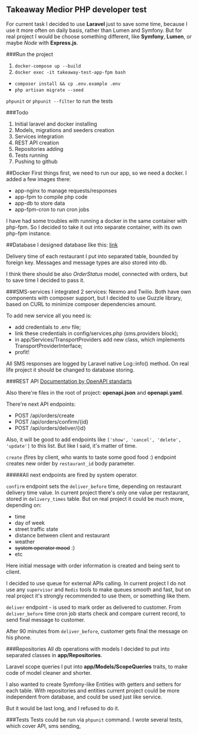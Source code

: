 ## Takeaway Medior PHP developer test

For current task I decided to use **Laravel** just to save some time, because I use it more often on daily basis, 
rather than Lumen and Symfony. But for real project I would be choose something different, like **Symfony**, **Lumen**, or maybe *Node* with **Express.js**. 

###Run the project
1. `docker-compose up --build`
2. `docker exec -it takeaway-test-app-fpm bash`
 - `composer install && cp .env.example .env`
 - `php artisan migrate --seed`

`phpunit` or `phpunit --filter` to run the tests

###Todo

1. Initial laravel and docker installing
2. Models, migrations and seeders creation
3. Services integration
4. REST API creation
5. Repositories adding
6. Tests running
7. Pushing to github

##Docker
First things first, we need to run our app, so we need a docker.
I added a few images there:
- app-nginx to manage requests/responses
- app-fpm to compile php code
- app-db to store data
- app-fpm-cron to run cron jobs

I have had some troubles with running a docker in the same container with php-fpm.
So I decided to take it out into separate container, with its own php-fpm instance.

##Database
I designed database like this:
[link](https://dbdiagram.io/d/5decf22cedf08a25543ed685)

Delivery time of each restaurant I put into separated table, bounded by foreign key.
Messages and message types are also stored into db.


I think there should be also *OrderStatus* model, connected with orders,
but to save time I decided to pass it.


###SMS-services
I integrated 2 services: Nexmo and Twilio.
Both have own components with composer support, but I decided to use Guzzle library, based on CURL to minimize composer dependencies amount.

To add new service all you need is:
 - add credentials to .env file;
 - link these credentials in config/services.php (sms.providers block);
 - in app/Services/TransportProviders add new class, which implements TransportProviderInterface;
 - profit!
 
All SMS responses are logged by Laravel native Log::info() method. On real life project it should be changed to database storing.

###REST API
[Documentation by OpenAPI standarts](https://app.swaggerhub.com/apis/tomatov.net/TakeawayTestAPI/1.0.0?loggedInWithGitHub=true)

Also there're files in the root of project: **openapi.json** and **openapi.yaml**.


There're next API endpoints:
- POST /api/orders/create
- POST /api/orders/confirm/{id} 
- POST /api/orders/deliver/{id}

Also, it will be good to add endpoints like ```['show', 'cancel', 'delete', 'update']``` to this list.
But like I said, it's matter of time.

`create` (fires by client, who wants to taste some good food :) endpoint creates new order by `restaurant_id` body parameter.


#####All next endpoints are fired by system operator.

`confirm` endpoint sets the `deliver_before` time, depending on restaurant delivery time value.
In current project there's only one value per restaurant, stored in `delivery_times` table.
But on real project it could be much more, depending on:
- time
- day of week
- street traffic state
- distance between client and restaurant
- weather 
- ~~system operator mood~~ :)
- etc

Here initial message with order information is created and being sent to client.

I decided to use queue for external APIs calling. In current project I do not use any `supervisor` and `Redis` tools to
make queues smooth and fast, but on real project it's strongly recommended to use them, or something like them.


`deliver` endpoint - is used to mark order as delivered to customer. From `deliver_before` time 
cron job starts check and compare current record, to send final message to customer.
 
 
After 90 minutes from `deliver_before`, customer gets final the message on his phone.


###Repositories
All db operations with models I decided to put into separated classes in **app/Repositories**.

Laravel scope queries I put into **app/Models/ScopeQueries** traits, to make code of model cleaner and shorter.

I also wanted to create Symfony-like Entities with getters and setters for each table.
With repositories and entities current project could be more independent from database, and could be used just like service.

But it would be last long, and I refused to do it.

###Tests
Tests could be run via `phpunit` command. I wrote several tests, which cover API,
sms sending, 



 


 



